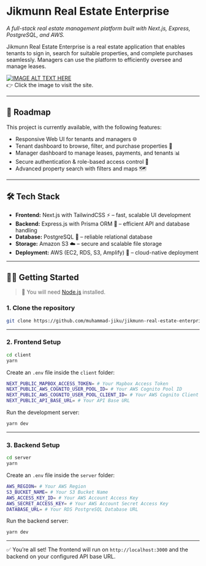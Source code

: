 # Jikmunn Real Estate Enterprise

_A full-stack real estate management platform built with Next.js, Express, PostgreSQL, and AWS._

Jikmunn Real Estate Enterprise is a real estate application that enables tenants to sign in, search for suitable properties, and complete purchases seamlessly. Managers can use the platform to efficiently oversee and manage leases.

[![IMAGE ALT TEXT HERE](https://jikmunn-real-estate-enterprise-s3-images.s3.ap-southeast-1.amazonaws.com/banner.png)](https://main.d3rbuo7pe8yfmf.amplifyapp.com/)  
👉 Click the image to visit the site.

<!-- Inspired by Python version: https://github.com/biobootloader/wolverine -->

---

## 🎉 Roadmap

This project is currently available, with the following features:

- Responsive Web UI for tenants and managers 🌐
- Tenant dashboard to browse, filter, and purchase properties 🏡
- Manager dashboard to manage leases, payments, and tenants 📊
- Secure authentication & role-based access control 🔐
- Advanced property search with filters and maps 🗺️

<!-- Planned features include:
- Integration with payment gateways 💳
- Notifications for rent due dates, approvals, and updates 🔔
- Lease contract generation and digital signatures ✍️
- Multi-language and multi-currency support 🌍
- Mobile app version for iOS and Android 📱   -->

---

## 🛠️ Tech Stack

- **Frontend:** Next.js with TailwindCSS ⚡ – fast, scalable UI development
- **Backend:** Express.js with Prisma ORM 🔗 – efficient API and database handling
- **Database:** PostgreSQL 🐘 – reliable relational database
- **Storage:** Amazon S3 ☁️ – secure and scalable file storage
- **Deployment:** AWS (EC2, RDS, S3, Amplify) 🚀 – cloud-native deployment

---

## 👨‍🚀 Getting Started

> 🚧 You will need [Node.js](https://nodejs.org/en/) installed.

### 1. Clone the repository

```bash
git clone https://github.com/muhammad-jiku/jikmunn-real-estate-enterprise.git
```

---

### 2. Frontend Setup

```bash
cd client
yarn
```

Create an `.env` file inside the `client` folder:

```bash
NEXT_PUBLIC_MAPBOX_ACCESS_TOKEN= # Your Mapbox Access Token
NEXT_PUBLIC_AWS_COGNITO_USER_POOL_ID= # Your AWS Cognito Pool ID
NEXT_PUBLIC_AWS_COGNITO_USER_POOL_CLIENT_ID= # Your AWS Cognito Client ID
NEXT_PUBLIC_API_BASE_URL= # Your API Base URL
```

Run the development server:

```bash
yarn dev
```

---

### 3. Backend Setup

```bash
cd server
yarn
```

Create an `.env` file inside the `server` folder:

```bash
AWS_REGION= # Your AWS Region
S3_BUCKET_NAME= # Your S3 Bucket Name
AWS_ACCESS_KEY_ID= # Your AWS Account Access Key
AWS_SECRET_ACCESS_KEY= # Your AWS Account Secret Access Key
DATABASE_URL= # Your RDS PostgreSQL Database URL
```

Run the backend server:

```bash
yarn dev
```

---

✅ You’re all set! The frontend will run on `http://localhost:3000` and the backend on your configured API base URL.
